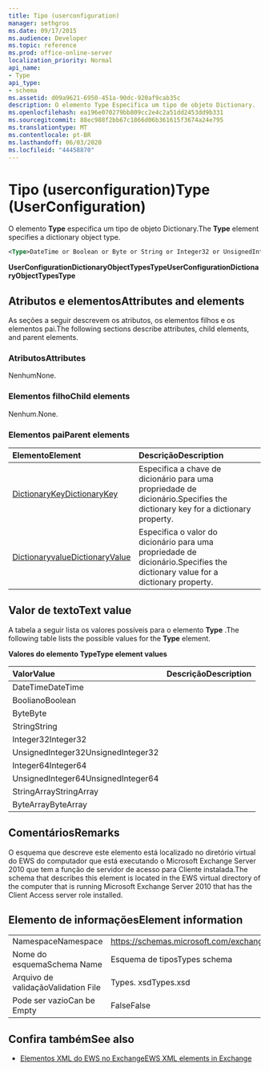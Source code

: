 ```yaml
---
title: Tipo (userconfiguration)
manager: sethgros
ms.date: 09/17/2015
ms.audience: Developer
ms.topic: reference
ms.prod: office-online-server
localization_priority: Normal
api_name:
- Type
api_type:
- schema
ms.assetid: d09a9621-6950-451a-90dc-920af9cab35c
description: O elemento Type Especifica um tipo de objeto Dictionary.
ms.openlocfilehash: ea196e070279bb809cc2e4c2a51dd2453dd9b331
ms.sourcegitcommit: 88ec988f2bb67c1866d06b361615f3674a24e795
ms.translationtype: MT
ms.contentlocale: pt-BR
ms.lasthandoff: 06/03/2020
ms.locfileid: "44458870"
---
```

# <a name="type-userconfiguration"></a><span data-ttu-id="60788-103">Tipo (userconfiguration)</span><span class="sxs-lookup"><span data-stu-id="60788-103">Type (UserConfiguration)</span></span>

<span data-ttu-id="60788-104">O elemento **Type** especifica um tipo de objeto Dictionary.</span><span class="sxs-lookup"><span data-stu-id="60788-104">The **Type** element specifies a dictionary object type.</span></span> 
  
```xml
<Type>DateTime or Boolean or Byte or String or Integer32 or UnsignedInteger32 or Integer64 or UnsignedInteger64 or StringArray or ByteArray</Type> 
```

 <span data-ttu-id="60788-105">**UserConfigurationDictionaryObjectTypesType**</span><span class="sxs-lookup"><span data-stu-id="60788-105">**UserConfigurationDictionaryObjectTypesType**</span></span>
## <a name="attributes-and-elements"></a><span data-ttu-id="60788-106">Atributos e elementos</span><span class="sxs-lookup"><span data-stu-id="60788-106">Attributes and elements</span></span>

<span data-ttu-id="60788-107">As seções a seguir descrevem os atributos, os elementos filhos e os elementos pai.</span><span class="sxs-lookup"><span data-stu-id="60788-107">The following sections describe attributes, child elements, and parent elements.</span></span>
  
### <a name="attributes"></a><span data-ttu-id="60788-108">Atributos</span><span class="sxs-lookup"><span data-stu-id="60788-108">Attributes</span></span>

<span data-ttu-id="60788-109">Nenhum</span><span class="sxs-lookup"><span data-stu-id="60788-109">None.</span></span>
  
### <a name="child-elements"></a><span data-ttu-id="60788-110">Elementos filho</span><span class="sxs-lookup"><span data-stu-id="60788-110">Child elements</span></span>

<span data-ttu-id="60788-111">Nenhum.</span><span class="sxs-lookup"><span data-stu-id="60788-111">None.</span></span>
  
### <a name="parent-elements"></a><span data-ttu-id="60788-112">Elementos pai</span><span class="sxs-lookup"><span data-stu-id="60788-112">Parent elements</span></span>

|<span data-ttu-id="60788-113">**Elemento**</span><span class="sxs-lookup"><span data-stu-id="60788-113">**Element**</span></span>|<span data-ttu-id="60788-114">**Descrição**</span><span class="sxs-lookup"><span data-stu-id="60788-114">**Description**</span></span>|
|:-----|:-----|
|[<span data-ttu-id="60788-115">DictionaryKey</span><span class="sxs-lookup"><span data-stu-id="60788-115">DictionaryKey</span></span>](dictionarykey.md) <br/> |<span data-ttu-id="60788-116">Especifica a chave de dicionário para uma propriedade de dicionário.</span><span class="sxs-lookup"><span data-stu-id="60788-116">Specifies the dictionary key for a dictionary property.</span></span>  <br/> |
|[<span data-ttu-id="60788-117">Dictionaryvalue</span><span class="sxs-lookup"><span data-stu-id="60788-117">DictionaryValue</span></span>](dictionaryvalue.md) <br/> |<span data-ttu-id="60788-118">Especifica o valor do dicionário para uma propriedade de dicionário.</span><span class="sxs-lookup"><span data-stu-id="60788-118">Specifies the dictionary value for a dictionary property.</span></span>  <br/> |
   
## <a name="text-value"></a><span data-ttu-id="60788-119">Valor de texto</span><span class="sxs-lookup"><span data-stu-id="60788-119">Text value</span></span>

<span data-ttu-id="60788-120">A tabela a seguir lista os valores possíveis para o elemento **Type** .</span><span class="sxs-lookup"><span data-stu-id="60788-120">The following table lists the possible values for the **Type** element.</span></span> 
  
<span data-ttu-id="60788-121">**Valores do elemento Type**</span><span class="sxs-lookup"><span data-stu-id="60788-121">**Type element values**</span></span>

|<span data-ttu-id="60788-122">**Valor**</span><span class="sxs-lookup"><span data-stu-id="60788-122">**Value**</span></span>|<span data-ttu-id="60788-123">**Descrição**</span><span class="sxs-lookup"><span data-stu-id="60788-123">**Description**</span></span>|
|:-----|:-----|
|<span data-ttu-id="60788-124">DateTime</span><span class="sxs-lookup"><span data-stu-id="60788-124">DateTime</span></span>  <br/> ||
|<span data-ttu-id="60788-125">Booliano</span><span class="sxs-lookup"><span data-stu-id="60788-125">Boolean</span></span>  <br/> ||
|<span data-ttu-id="60788-126">Byte</span><span class="sxs-lookup"><span data-stu-id="60788-126">Byte</span></span>  <br/> ||
|<span data-ttu-id="60788-127">String</span><span class="sxs-lookup"><span data-stu-id="60788-127">String</span></span>  <br/> ||
|<span data-ttu-id="60788-128">Integer32</span><span class="sxs-lookup"><span data-stu-id="60788-128">Integer32</span></span>  <br/> ||
|<span data-ttu-id="60788-129">UnsignedInteger32</span><span class="sxs-lookup"><span data-stu-id="60788-129">UnsignedInteger32</span></span>  <br/> ||
|<span data-ttu-id="60788-130">Integer64</span><span class="sxs-lookup"><span data-stu-id="60788-130">Integer64</span></span>  <br/> ||
|<span data-ttu-id="60788-131">UnsignedInteger64</span><span class="sxs-lookup"><span data-stu-id="60788-131">UnsignedInteger64</span></span>  <br/> ||
|<span data-ttu-id="60788-132">StringArray</span><span class="sxs-lookup"><span data-stu-id="60788-132">StringArray</span></span>  <br/> ||
|<span data-ttu-id="60788-133">ByteArray</span><span class="sxs-lookup"><span data-stu-id="60788-133">ByteArray</span></span>  <br/> ||
   
## <a name="remarks"></a><span data-ttu-id="60788-134">Comentários</span><span class="sxs-lookup"><span data-stu-id="60788-134">Remarks</span></span>

<span data-ttu-id="60788-135">O esquema que descreve este elemento está localizado no diretório virtual do EWS do computador que está executando o Microsoft Exchange Server 2010 que tem a função de servidor de acesso para Cliente instalada.</span><span class="sxs-lookup"><span data-stu-id="60788-135">The schema that describes this element is located in the EWS virtual directory of the computer that is running Microsoft Exchange Server 2010 that has the Client Access server role installed.</span></span>
  
## <a name="element-information"></a><span data-ttu-id="60788-136">Elemento de informações</span><span class="sxs-lookup"><span data-stu-id="60788-136">Element information</span></span>

|||
|:-----|:-----|
|<span data-ttu-id="60788-137">Namespace</span><span class="sxs-lookup"><span data-stu-id="60788-137">Namespace</span></span>  <br/> |https://schemas.microsoft.com/exchange/services/2006/types  <br/> |
|<span data-ttu-id="60788-138">Nome do esquema</span><span class="sxs-lookup"><span data-stu-id="60788-138">Schema Name</span></span>  <br/> |<span data-ttu-id="60788-139">Esquema de tipos</span><span class="sxs-lookup"><span data-stu-id="60788-139">Types schema</span></span>  <br/> |
|<span data-ttu-id="60788-140">Arquivo de validação</span><span class="sxs-lookup"><span data-stu-id="60788-140">Validation File</span></span>  <br/> |<span data-ttu-id="60788-141">Types. xsd</span><span class="sxs-lookup"><span data-stu-id="60788-141">Types.xsd</span></span>  <br/> |
|<span data-ttu-id="60788-142">Pode ser vazio</span><span class="sxs-lookup"><span data-stu-id="60788-142">Can be Empty</span></span>  <br/> |<span data-ttu-id="60788-143">False</span><span class="sxs-lookup"><span data-stu-id="60788-143">False</span></span>  <br/> |
   
## <a name="see-also"></a><span data-ttu-id="60788-144">Confira também</span><span class="sxs-lookup"><span data-stu-id="60788-144">See also</span></span>



- [<span data-ttu-id="60788-145">Elementos XML do EWS no Exchange</span><span class="sxs-lookup"><span data-stu-id="60788-145">EWS XML elements in Exchange</span></span>](ews-xml-elements-in-exchange.md)

